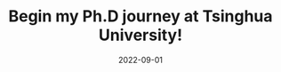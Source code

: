 ---
title: Begin my Ph.D journey at Tsinghua University!
date: 2022-09-01
authors:
  - admin
tags:
  - Research
categories:
  - News
---
